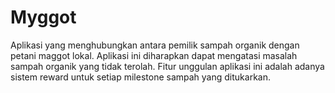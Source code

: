 # Myggot
Aplikasi yang menghubungkan antara pemilik sampah organik dengan petani maggot lokal. Aplikasi ini diharapkan dapat mengatasi masalah sampah organik yang tidak terolah. Fitur unggulan aplikasi ini adalah adanya sistem reward untuk setiap milestone sampah yang ditukarkan.
